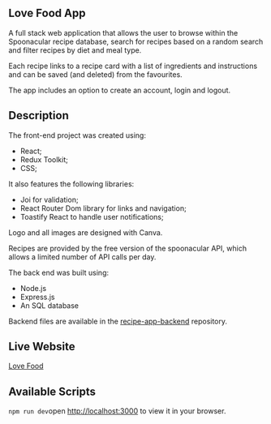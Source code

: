 ## Love Food App

A full stack web application that allows the user to browse within the Spoonacular recipe database, search for recipes based on a random search and filter recipes by diet and meal type.

Each recipe links to a recipe card with a list of ingredients and instructions and can be saved (and deleted) from the favourites.

The app includes an option to create an account, login and logout.

## Description

The front-end project was created using:

- React;
- Redux Toolkit;
- CSS;

It also features the following libraries:
- Joi for validation;
- React Router Dom library for links and navigation;
- Toastify React to handle user notifications;

Logo and all images are designed with Canva. 

Recipes are provided by the free version of the spoonacular API, which allows a limited number of API calls per day.

The back end was built using:

- Node.js
- Express.js
- An SQL database

Backend files are available in the [recipe-app-backend](https://github.com/letizia-sorrentino/recipe-app-backend) repository.

## Live Website

[Love Food](https://lovefoodapp.co.uk/)

## Available Scripts

`npm run dev`open [http://localhost:3000](http://localhost:3000) to view it in your browser.
